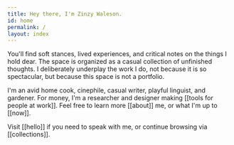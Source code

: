 ```yaml
---
title: Hey there, I'm Zinzy Waleson.
id: home
permalink: /
layout: index
---
```

You'll find soft stances, lived experiences, and critical notes on the things I hold dear. The space is organized as a casual collection of unfinished thoughts. I deliberately underplay the work I do, not because it is so spectacular, but because this space is not a portfolio.

I'm an avid home cook, cinephile, casual writer, playful linguist, and gardener. For money, I'm a researcher and designer making [[tools for people at work]]. Feel free to learn more [[about]] me, or what I'm up to [[now]]. 

Visit [[hello]] if you need to speak with me, or continue browsing via [[collections]].